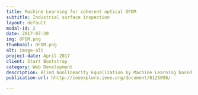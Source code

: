 ```yaml
---
title: Machine Learning for coherent optical OFDM
subtitle: Industrial surface inspection
layout: default
modal-id: 2
date: 2017-07-20
img: OFDM.png
thumbnail: OFDM.png
alt: image-alt
project-date: April 2017
client: Start Bootstrap
category: Web Development
description: Blind Nonlinearity Equalization by Machine Learning based Clustering for Single- and Multi-Channel Coherent Optical OFDM.
publication-url: hhttp://ieeexplore.ieee.org/document/8125098/

---
```

